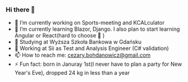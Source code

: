 ### Hi there 👋
- 🔭 I’m currently working on Sports-meeting and KCALculator
- 🌱 I’m currently learning Blazor, Django. I also plan to start learning Angular or React(hard to choose :grimacing: )
- :school: Studying at Wyższa Szkoła Bankowa w Gdańsku
- :office: Working at Sii as Test and Analysis Engineer (C# validation)
- 📫 How to reach me: cezary.bohdanowicz@gmail.com
- ⚡ Fun fact: born in Januray 1st(I never have to plan a party for New Year's Eve), dropped 24 kg in less than a year

<!--
**Czarek98/Czarek98** is a ✨ _special_ ✨ repository because its `README.md` (this file) appears on your GitHub profile.



-->
